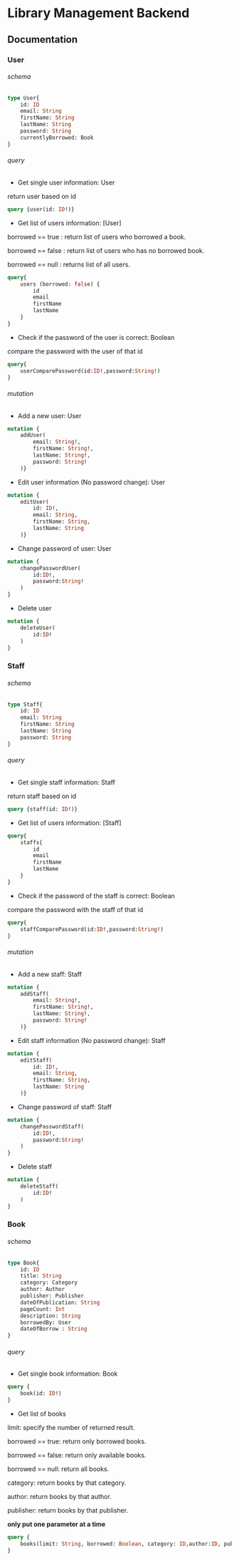 # Library Management Backend
## Documentation

### User

###### schema

```graphql
type User{
    id: ID
    email: String
    firstName: String
    lastName: String
    password: String
    currentlyBorrowed: Book
}
```

###### query

* Get single user information: User

return user based on id

```graphql
query {user(id: ID!)}
```

* Get list of users information: [User]

borrowed == true : return list of users who borrowed a book.

borrowed == false : return list of users who has no borrowed book.

borrowed == null : returns list of all users.

```graphql
query{
    users (borrowed: false) {
        id
        email
        firstName
        lastName
    }
}
```

* Check if the password of the user is correct: Boolean

compare the password with the user of that id

```graphql
query{
    userComparePassword(id:ID!,password:String!)
}
```

###### mutation

* Add a new user: User

```graphql
mutation {
    addUser(
        email: String!,
        firstName: String!,
        lastName: String!,
        password: String!
    )}
```

* Edit user information (No password change): User

```graphql
mutation {
    editUser(
        id: ID!,
        email: String,
        firstName: String,
        lastName: String
    )}
```

* Change password of user: User

```graphql
mutation {
    changePasswordUser(
        id:ID!,
        password:String!
    )
}
```

* Delete user

```graphql
mutation {
    deleteUser(
        id:ID!
    )
}
```

### Staff

###### schema

```graphql
type Staff{
    id: ID
    email: String
    firstName: String
    lastName: String
    password: String
}
```

###### query

* Get single staff information: Staff

return staff based on id

```graphql
query {staff(id: ID!)}
```

* Get list of users information: [Staff]

```graphql
query{
    staffs{
        id
        email
        firstName
        lastName
    }
}
```

* Check if the password of the staff is correct: Boolean

compare the password with the staff of that id

```graphql
query{
    staffComparePassword(id:ID!,password:String!)
}
```

###### mutation

* Add a new staff: Staff

```graphql
mutation {
    addStaff(
        email: String!,
        firstName: String!,
        lastName: String!,
        password: String!
    )}
```

* Edit staff information (No password change): Staff

```graphql
mutation {
    editStaff(
        id: ID!,
        email: String,
        firstName: String,
        lastName: String
    )}
```

* Change password of staff: Staff

```graphql
mutation {
    changePasswordStaff(
        id:ID!,
        password:String!
    )
}
```

* Delete staff

```graphql
mutation {
    deleteStaff(
        id:ID!
    )
}
```

### Book

###### schema

```graphql
type Book{
    id: ID
    title: String
    category: Category
    author: Author
    publisher: Publisher
    dateOfPublication: String
    pageCount: Int
    description: String
    borrowedBy: User
    dateOfBorrow : String
}
```

###### query

* Get single book information: Book

```graphql
query {
    book(id: ID!)
}
```

* Get list of books

limit: specify the number of returned result.

borrowed == true: return only borrowed books.

borrowed == false: return only available books.

borrowed == null: return all books.

category: return books by that category.

author: return books by that author.

publisher: return books by that publisher.

**only put one parameter at a time**

```graphql
query {
    books(limit: String, borrowed: Boolean, category: ID,author:ID, publisher:ID)
}
```





